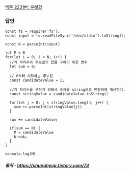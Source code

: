 [백준 2231번: 분해합](https://www.acmicpc.net/problem/2231)

### 답안
```
const fs = require('fs');
const input = fs.readFileSync('/dev/stdin').toString();
 
const N = parseInt(input)
 
let M = 0
for(let i = 0; i < N; i++) {
  //각 자리수와 후보값의 합을 구하기 위한 변수
  let sum = 0;
 
  // 0부터 시작하는 후보값
  const candidateValue = i;
 
  //각 자리수를 구하기 위해서 숫자를 string으로 변환하여 계산한다.
  const stringValue = candidateValue.toString()
 
  for(let j = 0; j < stringValue.length; j++) {
    sum += parseInt(stringValue[j])
  }
 
  sum += candidateValue;
 
  if(sum == N) {
    M = candidateValue
    break;
  }
}
 
console.log(M)
```
##### 출처 - https://chunghyup.tistory.com/73
